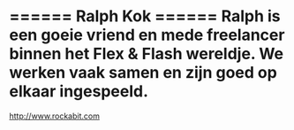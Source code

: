 ====== Ralph Kok ======
Ralph is een goeie vriend en mede freelancer binnen het Flex & Flash wereldje. We werken vaak samen en zijn goed op elkaar ingespeeld.
===
http://www.rockabit.com

